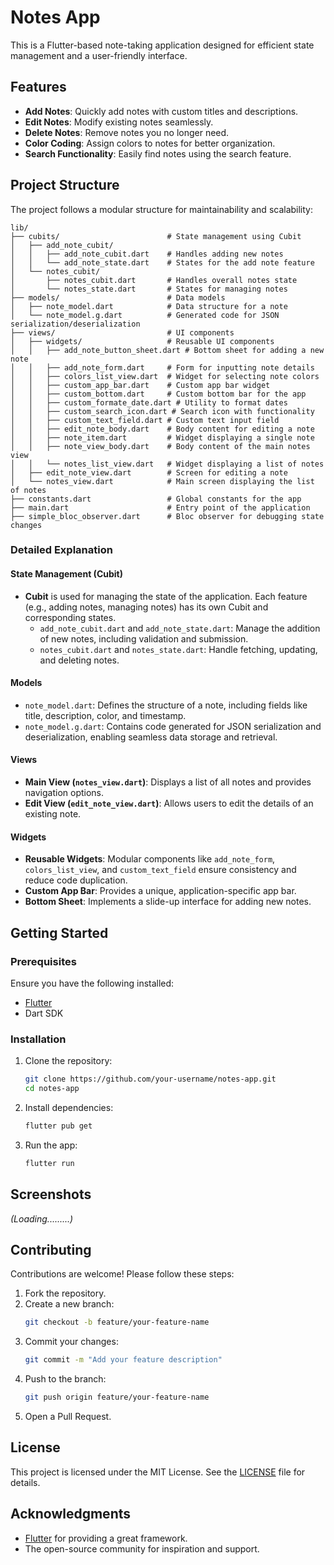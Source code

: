 # Notes App

This is a Flutter-based note-taking application designed for efficient state management and a user-friendly interface.

## Features

- **Add Notes**: Quickly add notes with custom titles and descriptions.
- **Edit Notes**: Modify existing notes seamlessly.
- **Delete Notes**: Remove notes you no longer need.
- **Color Coding**: Assign colors to notes for better organization.
- **Search Functionality**: Easily find notes using the search feature.

## Project Structure

The project follows a modular structure for maintainability and scalability:

```
lib/
├── cubits/                        # State management using Cubit
│   ├── add_note_cubit/
│   │   ├── add_note_cubit.dart    # Handles adding new notes
│   │   └── add_note_state.dart    # States for the add note feature
│   └── notes_cubit/
│       ├── notes_cubit.dart       # Handles overall notes state
│       └── notes_state.dart       # States for managing notes
├── models/                        # Data models
│   ├── note_model.dart            # Data structure for a note
│   └── note_model.g.dart          # Generated code for JSON serialization/deserialization
├── views/                         # UI components
│   ├── widgets/                   # Reusable UI components
│   │   ├── add_note_button_sheet.dart # Bottom sheet for adding a new note
│   │   ├── add_note_form.dart     # Form for inputting note details
│   │   ├── colors_list_view.dart  # Widget for selecting note colors
│   │   ├── custom_app_bar.dart    # Custom app bar widget
│   │   ├── custom_bottom.dart     # Custom bottom bar for the app
│   │   ├── custom_formate_date.dart # Utility to format dates
│   │   ├── custom_search_icon.dart # Search icon with functionality
│   │   ├── custom_text_field.dart # Custom text input field
│   │   ├── edit_note_body.dart    # Body content for editing a note
│   │   ├── note_item.dart         # Widget displaying a single note
│   │   ├── note_view_body.dart    # Body content of the main notes view
│   │   └── notes_list_view.dart   # Widget displaying a list of notes
│   ├── edit_note_view.dart        # Screen for editing a note
│   └── notes_view.dart            # Main screen displaying the list of notes
├── constants.dart                 # Global constants for the app
├── main.dart                      # Entry point of the application
├── simple_bloc_observer.dart      # Bloc observer for debugging state changes
```

### Detailed Explanation

#### State Management (Cubit)
- **Cubit** is used for managing the state of the application. Each feature (e.g., adding notes, managing notes) has its own Cubit and corresponding states.
  - `add_note_cubit.dart` and `add_note_state.dart`: Manage the addition of new notes, including validation and submission.
  - `notes_cubit.dart` and `notes_state.dart`: Handle fetching, updating, and deleting notes.

#### Models
- `note_model.dart`: Defines the structure of a note, including fields like title, description, color, and timestamp.
- `note_model.g.dart`: Contains code generated for JSON serialization and deserialization, enabling seamless data storage and retrieval.

#### Views
- **Main View (`notes_view.dart`)**: Displays a list of all notes and provides navigation options.
- **Edit View (`edit_note_view.dart`)**: Allows users to edit the details of an existing note.

#### Widgets
- **Reusable Widgets**: Modular components like `add_note_form`, `colors_list_view`, and `custom_text_field` ensure consistency and reduce code duplication.
- **Custom App Bar**: Provides a unique, application-specific app bar.
- **Bottom Sheet**: Implements a slide-up interface for adding new notes.

## Getting Started

### Prerequisites

Ensure you have the following installed:
- [Flutter](https://flutter.dev/docs/get-started/install)
- Dart SDK

### Installation

1. Clone the repository:
   ```bash
   git clone https://github.com/your-username/notes-app.git
   cd notes-app
   ```

2. Install dependencies:
   ```bash
   flutter pub get
   ```

3. Run the app:
   ```bash
   flutter run
   ```

## Screenshots

*(Loading.........)*

## Contributing

Contributions are welcome! Please follow these steps:
1. Fork the repository.
2. Create a new branch:
   ```bash
   git checkout -b feature/your-feature-name
   ```
3. Commit your changes:
   ```bash
   git commit -m "Add your feature description"
   ```
4. Push to the branch:
   ```bash
   git push origin feature/your-feature-name
   ```
5. Open a Pull Request.

## License

This project is licensed under the MIT License. See the [LICENSE](LICENSE) file for details.

## Acknowledgments

- [Flutter](https://flutter.dev/) for providing a great framework.
- The open-source community for inspiration and support.

